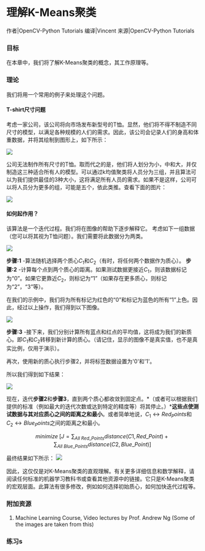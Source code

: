 # 理解K-Means聚类

作者|OpenCV-Python Tutorials 
编译|Vincent
来源|OpenCV-Python Tutorials 

### 目标
在本章中，我们将了解K-Means聚类的概念，其工作原理等。

### 理论
我们将用一个常用的例子来处理这个问题。

#### T-shirt尺寸问题
考虑一家公司，该公司将向市场发布新型号的T恤。显然，他们将不得不制造不同尺寸的模型，以满足各种规模的人们的需求。因此，该公司会记录人们的身高和体重数据，并将其绘制到图形上，如下所示：

![](http://qiniu.aihubs.net/tshirt.jpg)

公司无法制作所有尺寸的T恤。取而代之的是，他们将人划分为小，中和大，并仅制造这三种适合所有人的模型。可以通过k均值聚类将人员分为三组，并且算法可以为我们提供最佳的3种大小，这将满足所有人员的需求。如果不是这样，公司可以将人员分为更多的组，可能是五个，依此类推。查看下面的图片：

![](http://qiniu.aihubs.net/tshirt_grouped.jpg)

#### 如何起作用？
该算法是一个迭代过程。我们将在图像的帮助下逐步解释它。
考虑如下一组数据（您可以将其视为T恤问题）。我们需要将此数据分为两类。

![](http://qiniu.aihubs.net/testdata.jpg)

**步骤:1** -算法随机选择两个质心$C_1$和$C_2$（有时，将任何两个数据作为质心）。
**步骤:2** -计算每个点到两个质心的距离。如果测试数据更接近$C_1$，则该数据标记为“0”。如果它更靠近$C_2$，则标记为“1”（如果存在更多质心，则标记为“2”，“3”等）。

在我们的示例中，我们将为所有标记为红色的“0”和标记为蓝色的所有“1”上色。因此，经过以上操作，我们得到以下图像。
 
 ![](http://qiniu.aihubs.net/initial_labelling.jpg)

 **步骤:3** -接下来，我们分别计算所有蓝点和红点的平均值，这将成为我们的新质心。即$C_1$和$C_2$转移到新计算的质心。（请记住，显示的图像不是真实值，也不是真实比例，仅用于演示）。

再次，使用新的质心执行步骤2，并将标签数据设置为'0'和'1'。

所以我们得到如下结果： 

![](http://qiniu.aihubs.net/update_centroid.jpg)

现在，迭代**步骤2**和**步骤3**，直到两个质心都收敛到固定点。*（或者可以根据我们提供的标准（例如最大的迭代次数或达到特定的精度等）将其停止。）***这些点使测试数据与其对应质心之间的距离之和最小**。或者简单地说，$C_1↔Red_Points$和$C_2↔Blue_Points$之间的距离之和最小。

$$
minimize \;\bigg[J = \sum_{All\: Red\_Points}distance(C1,Red\_Point) + \sum_{All\: Blue\_Points}distance(C2,Blue\_Point)\bigg]
$$

最终结果如下所示：
![](http://qiniu.aihubs.net/final_clusters.jpg)

因此，这仅仅是对K-Means聚类的直观理解。有关更多详细信息和数学解释，请阅读任何标准的机器学习教科书或查看其他资源中的链接。它只是K-Means聚类的宏观层面。此算法有很多修改，例如如何选择初始质心，如何加快迭代过程等。

### 附加资源
1. Machine Learning Course, Video lectures by Prof. Andrew Ng (Some of the images are taken from this)

### 练习s